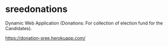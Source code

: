 # sreedonations
Dynamic Web Application (Donations: For collection of election fund for the Candidates).

https://donation-sree.herokuapp.com/

